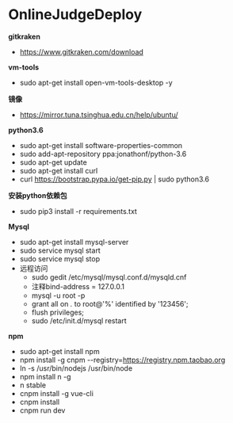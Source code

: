 # OnlineJudgeDeploy
**gitkraken**	
- https://www.gitkraken.com/download

**vm-tools**
- sudo apt-get install open-vm-tools-desktop -y

**镜像**
- https://mirror.tuna.tsinghua.edu.cn/help/ubuntu/

**python3.6**
- sudo apt-get install software-properties-common
- sudo add-apt-repository ppa:jonathonf/python-3.6
- sudo apt-get update
- sudo apt-get install curl
- curl https://bootstrap.pypa.io/get-pip.py | sudo python3.6

**安装python依赖包**
- sudo pip3 install -r requirements.txt

**Mysql**
- sudo apt-get install mysql-server
- sudo service mysql start
- sudo service mysql stop
- 远程访问
	- sudo gedit /etc/mysql/mysql.conf.d/mysqld.cnf
	- 注释bind-address = 127.0.0.1
	- mysql -u root -p
	- grant all on *.* to root@'%' identified by '123456';
	- flush privileges;
	- sudo /etc/init.d/mysql restart

**npm**
- sudo apt-get install npm
- npm install -g cnpm --registry=https://registry.npm.taobao.org
- ln -s /usr/bin/nodejs /usr/bin/node
- npm install n -g
- n stable
- cnpm install -g vue-cli
- cnpm install
- cnpm run dev